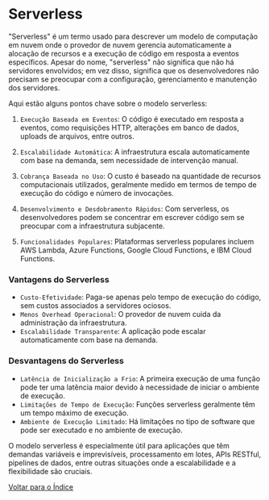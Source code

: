 # Serverless

"Serverless" é um termo usado para descrever um modelo de computação em nuvem onde o provedor de nuvem gerencia automaticamente a alocação de recursos e a execução de código em resposta a eventos específicos. Apesar do nome, "serverless" não significa que não há servidores envolvidos; em vez disso, significa que os desenvolvedores não precisam se preocupar com a configuração, gerenciamento e manutenção dos servidores.

Aqui estão alguns pontos chave sobre o modelo serverless:

1. `Execução Baseada em Eventos`: O código é executado em resposta a eventos, como requisições HTTP, alterações em banco de dados, uploads de arquivos, entre outros.
   
2. `Escalabilidade Automática`: A infraestrutura escala automaticamente com base na demanda, sem necessidade de intervenção manual.

3. `Cobrança Baseada no Uso`: O custo é baseado na quantidade de recursos computacionais utilizados, geralmente medido em termos de tempo de execução do código e número de invocações.

4. `Desenvolvimento e Desdobramento Rápidos`: Com serverless, os desenvolvedores podem se concentrar em escrever código sem se preocupar com a infraestrutura subjacente.

5. `Funcionalidades Populares`: Plataformas serverless populares incluem AWS Lambda, Azure Functions, Google Cloud Functions, e IBM Cloud Functions.

### Vantagens do Serverless

- `Custo-Efetividade`: Paga-se apenas pelo tempo de execução do código, sem custos associados a servidores ociosos.
- `Menos Overhead Operacional`: O provedor de nuvem cuida da administração da infraestrutura.
- `Escalabilidade Transparente`: A aplicação pode escalar automaticamente com base na demanda.

### Desvantagens do Serverless

- `Latência de Inicialização a Frio`: A primeira execução de uma função pode ter uma latência maior devido à necessidade de iniciar o ambiente de execução.
- `Limitações de Tempo de Execução`: Funções serverless geralmente têm um tempo máximo de execução.
- `Ambiente de Execução Limitado`: Há limitações no tipo de software que pode ser executado e no ambiente de execução.

O modelo serverless é especialmente útil para aplicações que têm demandas variáveis e imprevisíveis, processamento em lotes, APIs RESTful, pipelines de dados, entre outras situações onde a escalabilidade e a flexibilidade são cruciais.

[Voltar para o Índice](/README.md)